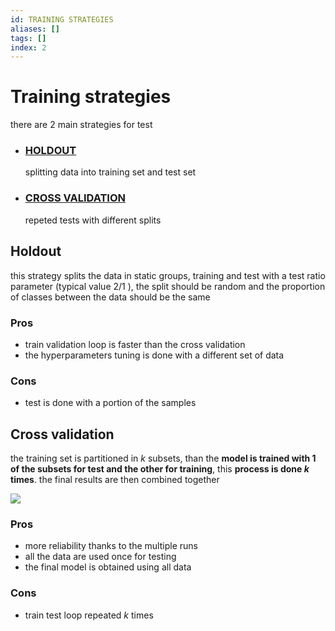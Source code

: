 ```yaml
---
id: TRAINING STRATEGIES
aliases: []
tags: []
index: 2
---
```


# Training strategies

there are 2 main strategies for test

- ### [HOLDOUT](#holdout)

	splitting data into training set and test set

- ### [CROSS VALIDATION](#cross%20validation)

	repeted tests with different splits

## Holdout

this strategy splits the data in static groups, training and test with a test ratio parameter (typical value $2/1$ ), the split should be random and the proportion of classes between the data should be the same

### Pros

- train validation loop is faster than the cross validation
- the hyperparameters tuning is done with a different set of data

### Cons

- test is done with a portion of the samples

## Cross validation

the training set is partitioned in $k$ subsets, than the **model is trained with 1 of the subsets for test and the other for training**, this **process is done $k$ times**. the final results are then combined together

![](assets/datamining/Pasted_image_20231230181830.png)

### Pros

- more reliability thanks to the multiple runs
- all the data are used once for testing
- the final model is obtained using all data

### Cons

- train test loop repeated $k$ times


